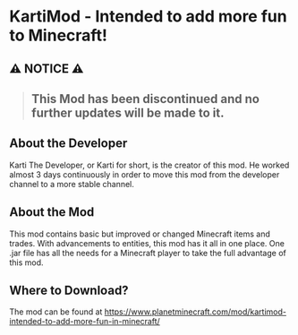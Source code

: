 # KartiMod - Intended to add more fun to Minecraft!
## ⚠️ NOTICE ⚠️
> ## This Mod has been discontinued and no further updates will be made to it.

## About the Developer
Karti The Developer, or Karti for short, is the creator of this mod. He worked almost 3 days continuously in order to move this mod from the developer channel to a more stable channel.

## About the Mod
This mod contains basic but improved or changed Minecraft items and trades. With advancements to entities, this mod has it all in one place. One .jar file has all the needs for a Minecraft player to take the full advantage of this mod.

## Where to Download?
The mod can be found at https://www.planetminecraft.com/mod/kartimod-intended-to-add-more-fun-in-minecraft/
